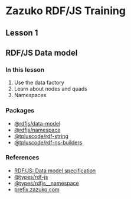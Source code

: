 # Zazuko RDF/JS Training
## Lesson 1
## RDF/JS Data model

### In this lesson

1. Use the data factory
2. Learn about nodes and quads
3. Namespaces

### Packages

- [@rdfjs/data-model](https://npm.im/@rdfjs/data-model)
- [@rdfjs/namespace](https://npm.im/@rdfjs/namespace)
- [@tpluscode/rdf-string](https://npm.im/@tpluscode/rdf-string)
- [@tpluscode/rdf-ns-builders](https://npm.im/@tpluscode/rdf-string)

### References

- [RDF/JS: Data model specification](http://rdf.js.org/data-model-spec/)
- [@types/rdf-js](https://npm.im/@types/rdf-js)
- [@types/rdfjs__namespace](https://npm.im/@types/rdfjs__namespace)
- [prefix.zazuko.com](https://prefix.zazuko.com)
